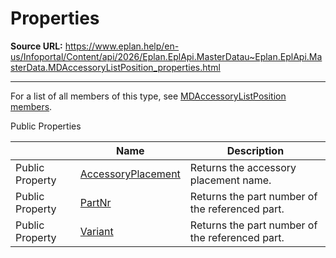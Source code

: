 # Properties

**Source URL:** https://www.eplan.help/en-us/Infoportal/Content/api/2026/Eplan.EplApi.MasterDatau~Eplan.EplApi.MasterData.MDAccessoryListPosition_properties.html

---

For a list of all members of this type, see [MDAccessoryListPosition members](Eplan.EplApi.MasterDatau~Eplan.EplApi.MasterData.MDAccessoryListPosition_members.html).

Public Properties

|  | Name | Description |
| --- | --- | --- |
| Public Property | [AccessoryPlacement](Eplan.EplApi.MasterDatau~Eplan.EplApi.MasterData.MDAccessoryListPosition~AccessoryPlacement.html) | Returns the accessory placement name. |
| Public Property | [PartNr](Eplan.EplApi.MasterDatau~Eplan.EplApi.MasterData.MDAccessoryListPosition~PartNr.html) | Returns the part number of the referenced part. |
| Public Property | [Variant](Eplan.EplApi.MasterDatau~Eplan.EplApi.MasterData.MDAccessoryListPosition~Variant.html) | Returns the part number of the referenced part. |


